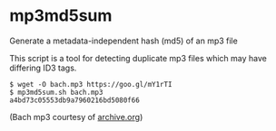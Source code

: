 # mp3md5sum
Generate a metadata-independent hash (md5) of an mp3 file

This script is a tool for detecting duplicate mp3 files which may have differing ID3 tags.

```
$ wget -O bach.mp3 https://goo.gl/mY1rTI
$ mp3md5sum.sh bach.mp3
a4bd73c05553db9a7960216bd5080f66
```

(Bach mp3 courtesy of [archive.org](https://archive.org/details/PabloCasalsCelloSuiteNo.1InGMajorBwv1007I.Prelude))
